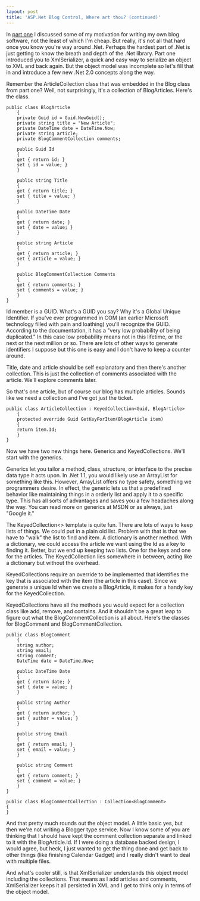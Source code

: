 ```yaml
---
layout: post
title: 'ASP.Net Blog Control, Where art thou? (continued)'
---
```

In [part one](/BlogArticle.aspx?articleId=6d08d1d4-3a79-4ae4-9b3f-ada86eda4471) I discussed some of my motivation for writing my own blog software, not the least of which I'm cheap. But really, it's not all that hard once you know you're way around .Net. Perhaps the hardest part of .Net is just getting to know the breath and depth of the .Net library. Part one introduced you to XmlSerializer, a quick and easy way to serialize an object to XML and back again. But the object model was incomplete so let's fill that in and introduce a few new .Net 2.0 concepts along the way.

Remember the ArticleCollection class that was embedded in the Blog class from part one? Well, not surprisingly, it's a collection of BlogArticles. Here's the class.

    public class BlogArticle  
        {  
        private Guid id = Guid.NewGuid();  
        private string title = "New Article";  
        private DateTime date = DateTime.Now;  
        private string article;  
        private BlogCommentCollection comments;
        
        public Guid Id  
        {  
        get { return id; }  
        set { id = value; }  
        }
        
        public string Title  
        {  
        get { return title; }  
        set { title = value; }  
        }
        
        public DateTime Date  
        {  
        get { return date; }  
        set { date = value; }  
        }
        
        public string Article  
        {  
        get { return article; }  
        set { article = value; }  
        }
        
        public BlogCommentCollection Comments  
        {  
        get { return comments; }  
        set { comments = value; }  
        }  
    }

Id member is a GUID. What's a GUID you say? Why it's a Global Unique Identifier. If you've ever programmed in COM (an earlier Microsoft technology filled with pain and loathing) you'll recognize the GUID. According to the documentation, it has a "very low probability of being duplicated." In this case low probability means not in this lifetime, or the next or the next million or so. There are lots of other ways to generate identifiers I suppose but this one is easy and I don't have to keep a counter around.

Title, date and article should be self explanatory and then there's another collection. This is just the collection of comments associated with the article. We'll explore comments later.

So that's one article, but of course our blog has multiple articles. Sounds like we need a collection and I've got just the ticket.

    public class ArticleCollection : KeyedCollection<Guid, BlogArticle>  
        {  
        protected override Guid GetKeyForItem(BlogArticle item)  
        {  
        return item.Id;  
        }  
    }

Now we have two new things here. Generics and KeyedCollections. We'll start with the generics.

Generics let you tailor a method, class, structure, or interface to the precise data type it acts upon. In .Net 1.1, you would likely use an ArrayList for something like this. However, ArrayList offers no type safety, something we programmers desire. In effect, the generic lets us that a predefined behavior like maintaining things in a orderly list and apply it to a specific type. This has all sorts of advantages and saves you a few headaches along the way. You can read more on generics at MSDN or as always, just "Google it."

The KeyedCollection<> template is quite fun. There are lots of ways to keep lists of things. We could put in a plain old list. Problem with that is that we have to "walk" the list to find and item. A dictionary is another method. With a dictionary, we could access the article we want using the Id as a key to finding it. Better, but we end up keeping two lists. One for the keys and one for the articles. The KeyedCollection lies somewhere in between, acting like a dictionary but without the overhead.

KeyedCollections require an override to be implemented that identifies the key that is associated with the item (the article in this case). Since we generate a unique Id when we create a BlogArticle, it makes for a handy key for the KeyedCollection.

KeyedCollections have all the methods you would expect for a collection class like add, remove, and contains. And it shouldn't be a great leap to figure out what the BlogCommentCollection is all about. Here's the classes for BlogComment and BlogCommentCollection.

    public class BlogComment  
        {  
        string author;  
        string email;  
        string comment;  
        DateTime date = DateTime.Now;
        
        public DateTime Date  
        {  
        get { return date; }  
        set { date = value; }  
        }
        
        public string Author  
        {  
        get { return author; }  
        set { author = value; }  
        }
        
        public string Email  
        {  
        get { return email; }  
        set { email = value; }  
        }
        
        public string Comment  
        {  
        get { return comment; }  
        set { comment = value; }  
        }  
    }

    public class BlogCommentCollection : Collection<BlogComment>  
    {  
    }

And that pretty much rounds out the object model. A little basic yes, but then we're not writing a Blogger type service. Now I know some of you are thinking that I should have kept the comment collection separate and linked to it with the BlogArticle.Id. If I were doing a database backed design, I would agree, but heck, I just wanted to get the thing done and get back to other things (like finishing Calendar Gadget) and I really didn't want to deal with multiple files.

And what's cooler still, is that XmlSerializer understands this object model including the collections. That means as I add articles and comments, XmlSerializer keeps it all persisted in XML and I get to think only in terms of the object model.  

